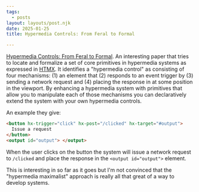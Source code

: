 ```yaml
---
tags:
  - posts
layout: layouts/post.njk
date: 2025-01-25
title: Hypermedia Controls: From Feral to Formal

---
```


[Hypermedia Controls: From Feral to Formal](https://dl.acm.org/doi/pdf/10.1145/3648188.3675127). An interesting paper that tries to locate and formalize a set of core primitives in hypermedia systems as expressed in [HTMX](https://htmx.org/). It identifies a "hypermedia control" as consisting of four mechanisms: (1) an element that (2) responds to an event trigger by (3) sending a network request and (4) placing the response in at some position in the viewport. By enhancing a hypermedia system with primitives that allow you to manipulate each of those mechanisms you can declaratively extend the system with your own hypermedia controls.

An example they give:

```html
<button hx-trigger="click" hx-post="/clicked" hx-target="#output">
  Issue a request
</button>
<output id="output"> </output>
```

When the user clicks on the button the system will issue a network request to `/clicked` and place the response in the `<output id="output">` element.

This is interesting in so far as it goes but I'm not convinced that the "hypermedia maximalist" approach is really all that great of a way to develop systems.
